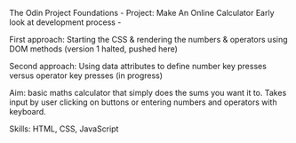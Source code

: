 The Odin Project Foundations - Project: Make An Online Calculator 
Early look at development process - 

First approach: 
Starting the CSS & rendering the numbers & operators using DOM methods (version 1 halted, pushed here)

Second approach:
Using data attributes to define number key presses versus operator key presses (in progress)

Aim: basic maths calculator that simply does the sums you want it to. 
Takes input by user clicking on buttons or entering numbers and operators with keyboard. 

Skills: HTML, CSS, JavaScript 

